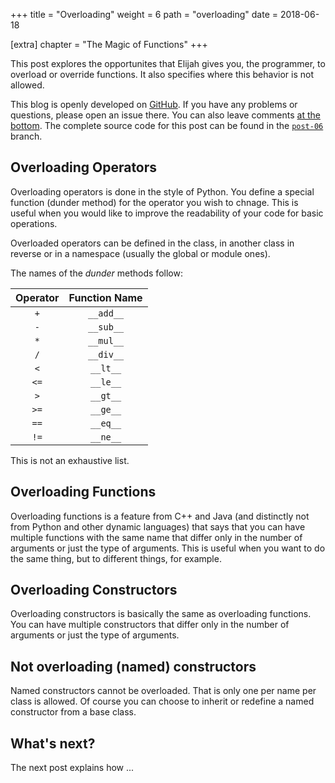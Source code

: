 +++
title = "Overloading"
weight = 6
path = "overloading"
date  = 2018-06-18

[extra]
chapter = "The Magic of Functions"
+++

This post explores the opportunites that Elijah gives you, the programmer, to overload or override functions. It also specifies where this behavior is not allowed.

<!-- more -->

This blog is openly developed on [GitHub]. If you have any problems or questions, please open an issue there. You can also leave comments [at the bottom].  The complete source code for this post can be found in the [`post-06`][post branch] branch.

[GitHub]: https://github.com/elijah-team/programming-with-elijah/
[at the bottom]: #comments
[post branch]: https://elijah-team.github.io/programming-with-elijah/tree/post-06

<!-- toc -->

## Overloading Operators

Overloading operators is done in the style of Python.  You define a special function (dunder method) for the operator you wish to chnage.  This is useful when you would like to improve the readability of your code for basic operations.

Overloaded operators can be defined in the class, in another class in reverse or in a namespace (usually the global or module ones).

The names of the _dunder_ methods follow:

Operator | Function Name
:-------:|:-------------:
 `+`     |  `__add__`
 `-`     |  `__sub__`
 `*`     |  `__mul__`
 `/`     |  `__div__`
 `<`     |  `__lt__`
 `<=`    |  `__le__`
 `>`     |  `__gt__`
 `>=`    |  `__ge__`
 `==`    |  `__eq__`
 `!=`    |  `__ne__`

This is not an exhaustive list.

## Overloading Functions

Overloading functions is a feature from C++ and Java (and distinctly not from Python and other dynamic languages) that says that you can have multiple functions with the same name that differ only in the number of arguments or just the type of arguments.  This is useful when you want to do the same thing, but to different things, for example.

## Overloading Constructors

Overloading constructors is basically the same as overloading functions.  You can have multiple constructors that differ only in the number of arguments or just the type of arguments.

## Not overloading (named) constructors

Named constructors cannot be overloaded.  That is only one per name per class is allowed.  Of course you can choose to inherit or redefine a named constructor from a base class.

## What's next?
The next post explains how ...